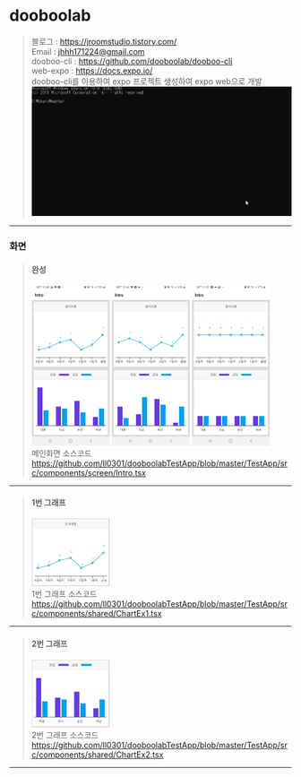 # dooboolab
>블로그 : <https://jroomstudio.tistory.com/>    
>Email : <jhhh171224@gmail.com>   
>dooboo-cli : <https://github.com/dooboolab/dooboo-cli>   
>web-expo : <https://docs.expo.io/>   
>dooboo-cli를 이용하여 expo 프로젝트 생성하여 expo web으로 개발    
><img src="./Image/dooboolab-web-expo.gif"></img>
* * *
### 화면 
  > #### 완성
  > <img src="./Image/testapp1.jpg" width="30%" height="25%"></img>
  > <img src="./Image/testapp2.jpg" width="30%" height="25%"></img>
  > <img src="./Image/testapp3.jpg" width="30%" height="25%"></img>   
  > 메인화면 소스코드    
  > <https://github.com/ll0301/dooboolabTestApp/blob/master/TestApp/src/components/screen/Intro.tsx>    
* * *
  > #### 1번 그래프
  > <img src="./Image/chart1.JPG" width="30%" height="25%"></img>    
  > 1번 그래프 소스코드 
  > <https://github.com/ll0301/dooboolabTestApp/blob/master/TestApp/src/components/shared/ChartEx1.tsx>    
* * *
  > #### 2번 그래프
  > <img src="./Image/chart2.JPG" width="30%" height="25%"></img>    
  > 2번 그래프 소스코드   
  > <https://github.com/ll0301/dooboolabTestApp/blob/master/TestApp/src/components/shared/ChartEx2.tsx>   
* * *
